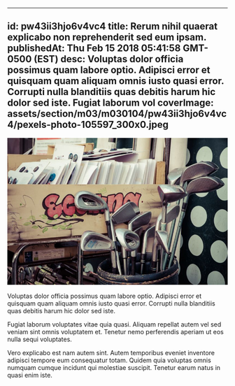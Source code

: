 
---
id: pw43ii3hjo6v4vc4
title: Rerum nihil quaerat explicabo non reprehenderit sed eum ipsam.
publishedAt: Thu Feb 15 2018 05:41:58 GMT-0500 (EST)
desc: Voluptas dolor officia possimus quam labore optio. Adipisci error et quisquam quam aliquam omnis iusto quasi error. Corrupti nulla blanditiis quas debitis harum hic dolor sed iste. Fugiat laborum vol
coverImage: assets/section/m03/m030104/pw43ii3hjo6v4vc4/pexels-photo-105597_300x0.jpeg
---

![image from pexels.com](assets/section/m03/m030104/pw43ii3hjo6v4vc4/pexels-photo-105597.jpeg)

Voluptas dolor officia possimus quam labore optio. Adipisci error et quisquam quam aliquam omnis iusto quasi error. Corrupti nulla blanditiis quas debitis harum hic dolor sed iste.
 
Fugiat laborum voluptates vitae quia quasi. Aliquam repellat autem vel sed veniam sint omnis voluptatem et. Tenetur nemo perferendis aperiam ut eos nulla sequi voluptates.
 
Vero explicabo est nam autem sint. Autem temporibus eveniet inventore adipisci tempore eum consequatur totam. Quidem quia voluptas omnis numquam cumque incidunt qui molestiae suscipit. Tenetur earum natus in quasi enim iste.

